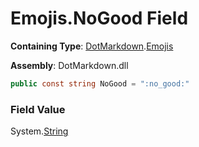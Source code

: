 # Emojis\.NoGood Field

**Containing Type**: [DotMarkdown](../../README.md)\.[Emojis](../README.md)

**Assembly**: DotMarkdown\.dll

```csharp
public const string NoGood = ":no_good:"
```

### Field Value

System\.[String](https://docs.microsoft.com/en-us/dotnet/api/system.string)